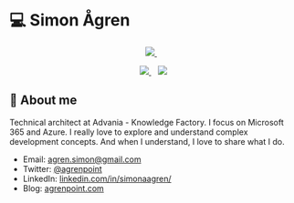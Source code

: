 # :computer: Simon Ågren

<p align='center'>
   <a href="https://mvp.microsoft.com/en-us/PublicProfile/5003376" title="MVP Profile">
     <img src="https://img.shields.io/badge/MVP-Office Development-%23D83B01.svg?&style=for-the-badge&logo=microsoft&logoColor=white" />
  </a>&nbsp;&nbsp;
</p>  

<p align='center'>
   <a href="https://twitter.com/agrenpoint">
     <img src="https://img.shields.io/badge/twitter-%231DA1F2.svg?&style=for-the-badge&logo=twitter&logoColor=white&countColor=%232ea44f" />
  </a>&nbsp;&nbsp;
  <a href="https://www.linkedin.com/in/simonaagren">
     <img src="https://img.shields.io/badge/linkedin-%230077B5.svg?&style=for-the-badge&logo=linkedin&logoColor=white" />
  </a>
</p>

## 👨‍ About me
Technical architect at Advania - Knowledge Factory. I focus on Microsoft 365 and Azure. 
I really love to explore and understand complex development concepts. And when I understand, I love to share what I do.

- Email: agren.simon@gmail.com
- Twitter: [@agrenpoint](https://twitter.com/agrenpoint)
- LinkedIn: [linkedin.com/in/simonaagren/](https://www.linkedin.com/in/simonaagren/)
- Blog: [agrenpoint.com](https://www.agrenpoint.com)
